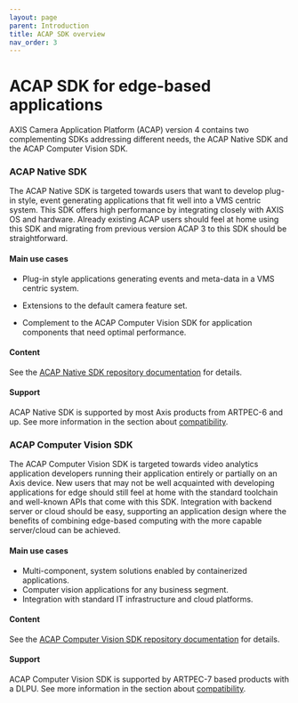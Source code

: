 ```yaml
---
layout: page
parent: Introduction
title: ACAP SDK overview
nav_order: 3
---
```


# ACAP SDK for edge-based applications

AXIS Camera Application Platform (ACAP) version 4 contains two complementing SDKs addressing different needs, the ACAP Native SDK and the ACAP Computer Vision SDK.

### ACAP Native SDK

The ACAP Native SDK is targeted towards users that want to develop plug-in style, event generating applications that fit well into a VMS centric system. This SDK offers high performance by integrating closely with AXIS OS and hardware. Already existing ACAP users should feel at home using this SDK and migrating from previous version ACAP 3 to this SDK should be straightforward.

#### Main use cases ####

* Plug-in style applications generating events and meta-data in a VMS centric system.

* Extensions to the default camera feature set.

* Complement to the ACAP Computer Vision SDK for application components that need optimal performance.

#### Content #### 

See the [ACAP Native SDK repository documentation]( https://github.com/AxisCommunications/acap-native-sdk) for details.

#### Support ####

ACAP Native SDK is supported by most Axis products from ARTPEC-6 and up. See more information in the section about [compatibility](../axis-devices).

### ACAP Computer Vision SDK

The ACAP Computer Vision SDK is targeted towards video analytics application developers running their application entirely or partially on an Axis device. New users that may not be well acquainted with developing applications for edge should still feel at home with the standard toolchain and well-known APIs that come with this SDK. Integration with backend server or cloud should be easy, supporting an application design where the benefits of combining edge-based computing with the more capable server/cloud can be achieved.

#### Main use cases ####

* Multi-component, system solutions enabled by containerized applications.
* Computer vision applications for any business segment.
* Integration with standard IT infrastructure and cloud platforms.

#### Content ####

See the [ACAP Computer Vision SDK repository documentation]( https://github.com/AxisCommunications/acap-computer-vision-sdk) for details.

#### Support ####

ACAP Computer Vision SDK is supported by ARTPEC-7 based products with a DLPU. See more information in the section about [compatibility](../axis-devices).
